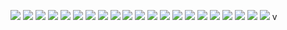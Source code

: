 ![](https://images.uncyc.org/pt/c/c7/Distraction_Dance.gif)
![](https://images.uncyc.org/pt/c/c7/Distraction_Dance.gif)
![](https://images.uncyc.org/pt/c/c7/Distraction_Dance.gif)
![](https://images.uncyc.org/pt/c/c7/Distraction_Dance.gif)
![](https://images.uncyc.org/pt/c/c7/Distraction_Dance.gif)
![](https://images.uncyc.org/pt/c/c7/Distraction_Dance.gif)
![](https://images.uncyc.org/pt/c/c7/Distraction_Dance.gif)
![](https://images.uncyc.org/pt/c/c7/Distraction_Dance.gif)
![](https://images.uncyc.org/pt/c/c7/Distraction_Dance.gif)
![](https://images.uncyc.org/pt/c/c7/Distraction_Dance.gif)
![](https://images.uncyc.org/pt/c/c7/Distraction_Dance.gif)
![](https://images.uncyc.org/pt/c/c7/Distraction_Dance.gif)
![](https://images.uncyc.org/pt/c/c7/Distraction_Dance.gif)
![](https://images.uncyc.org/pt/c/c7/Distraction_Dance.gif)
![](https://images.uncyc.org/pt/c/c7/Distraction_Dance.gif)
![](https://images.uncyc.org/pt/c/c7/Distraction_Dance.gif)
![](https://images.uncyc.org/pt/c/c7/Distraction_Dance.gif)
![](https://images.uncyc.org/pt/c/c7/Distraction_Dance.gif)
![](https://images.uncyc.org/pt/c/c7/Distraction_Dance.gif)
![](https://images.uncyc.org/pt/c/c7/Distraction_Dance.gif)
![](https://images.uncyc.org/pt/c/c7/Distraction_Dance.gif)
v
